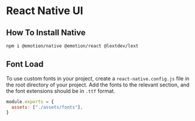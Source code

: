 # React Native UI

## How To Install Native

```bash
npm i @emotion/native @emotion/react @lextdev/lext
```

## Font Load

To use custom fonts in your project, create a `react-native.config.js` file in the root directory of your project. Add the fonts to the relevant section, and the font extensions should be in `.ttf` format.

```js
module.exports = {
  assets: ["./assets/fonts"],
}
```

